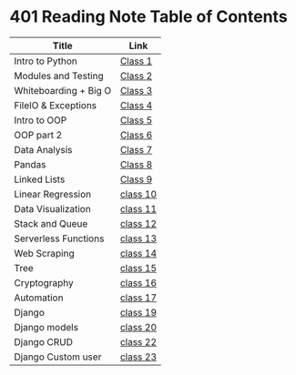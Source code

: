 # 401 Reading Note Table of Contents

| Title       | Link        |
| ----------- | ----------- |
Intro to Python|[Class 1](class1.md)
Modules and Testing|[Class 2](class2.md)
Whiteboarding + Big O|[Class 3](class3.md)
FileIO & Exceptions|[Class 4](class4.md)
Intro to OOP|[Class 5](class5.md)
OOP part 2|[Class 6](class6.md)
Data Analysis|[Class 7](class7.md)
Pandas|[Class 8](class8.md)
Linked Lists|[Class 9](class9.md)
Linear Regression |[class 10](class410.md)
Data Visualization|[class 11](class411.md)
Stack and Queue |[class 12](class412.md)
Serverless Functions |[class 13](class413.md)
Web Scraping |[class 14](class414.md)
Tree |[class 15](class415.md)
Cryptography |[class 16](class416.md)
Automation |[class 17](class417.md)
Django |[class 19](class419.md)
Django models |[class 20](class420.md)
Django CRUD |[class 22](class422.md)
Django Custom user |[class 23](class423.md)



